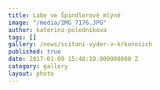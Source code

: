 ```yaml
---
title: Labe ve Špindlerově mlýně
image: "/media/IMG_7176.JPG"
author: katerina-polednikova
tags: []
gallery: /news/scitani-vyder-v-krkonosich
published: true
date: 2017-01-09 15:48:19.000000000 Z
category: gallery
layout: photo
---
```

